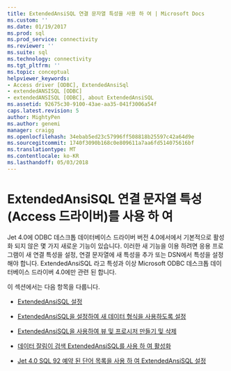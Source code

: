 ```yaml
---
title: ExtendedAnsiSQL 연결 문자열 특성을 사용 하 여 | Microsoft Docs
ms.custom: ''
ms.date: 01/19/2017
ms.prod: sql
ms.prod_service: connectivity
ms.reviewer: ''
ms.suite: sql
ms.technology: connectivity
ms.tgt_pltfrm: ''
ms.topic: conceptual
helpviewer_keywords:
- Access driver [ODBC], ExtendedAnsiSql
- extendedANSISQL [ODBC]
- extendedANSISQL [ODBC], about ExtendedAnsiSQL
ms.assetid: 92675c30-9100-43ae-aa35-041f3006a54f
caps.latest.revision: 5
author: MightyPen
ms.author: genemi
manager: craigg
ms.openlocfilehash: 34ebab5ed23c57996ff508818b25597c42a64d9e
ms.sourcegitcommit: 1740f3090b168c0e809611a7aa6fd514075616bf
ms.translationtype: MT
ms.contentlocale: ko-KR
ms.lasthandoff: 05/03/2018
---
```

# <a name="using-the-extendedansisql-connection-string-attribute-access-driver"></a>ExtendedAnsiSQL 연결 문자열 특성 (Access 드라이버)를 사용 하 여
Jet 4.0에 ODBC 데스크톱 데이터베이스 드라이버 버전 4.0에서에서 기본적으로 활성화 되지 않은 몇 가지 새로운 기능이 있습니다. 이러한 새 기능을 이용 하려면 응용 프로그램이 새 연결 특성을 설정, 연결 문자열에 새 특성을 추가 또는 DSN에서 특성을 설정 해야 합니다. ExtendedAnsiSQL 라고 특성과 이상 Microsoft ODBC 데스크톱 데이터베이스 드라이버 4.0에만 관련 된 합니다.  
  
 이 섹션에서는 다음 항목을 다룹니다.  
  
-   [ExtendedAnsiSQL 설정](../../odbc/microsoft/setting-extendedansisql.md)  
  
-   [ExtendedAnsiSQL을 설정하여 새 데이터 형식을 사용하도록 설정](../../odbc/microsoft/enabling-new-data-types-by-setting-extendedansisql.md)  
  
-   [ExtendedAnsiSQL을 사용하여 뷰 및 프로시저 만들기 및 삭제](../../odbc/microsoft/creating-and-dropping-views-and-procedures-using-extendedansisql.md)  
  
-   [데이터 잘림이 검색 ExtendedAnsiSQL를 사용 하 여 활성화](../../odbc/microsoft/data-truncation-detection-enabled-using-extendedansisql.md)  
  
-   [Jet 4.0 SQL 92 예약 된 단어 목록을 사용 하 여 ExtendedAnsiSQL 설정](../../odbc/microsoft/jet-4-0-uses-sql-92-reserved-words-list-when-extendedansisql-set.md)
